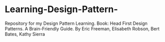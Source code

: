 # Learning-Design-Pattern-
Repository for my Design Pattern Learning. Book: Head First Design Patterns. A Brain-Friendly Guide. By Eric Freeman, Elisabeth Robson, Bert Bates, Kathy Sierra
